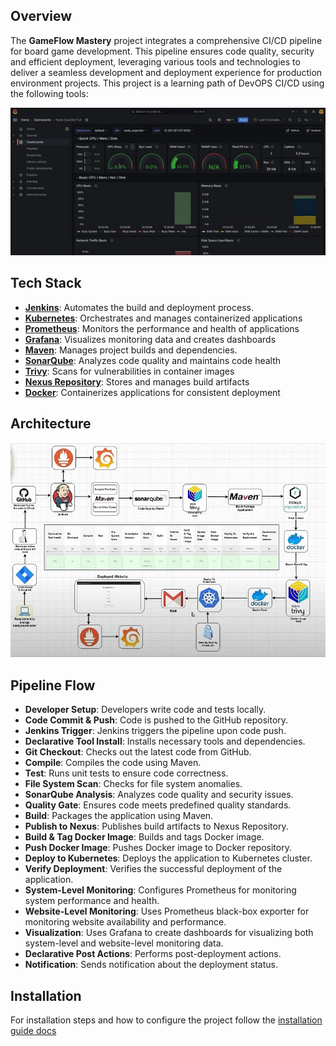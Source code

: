 ## Overview

The **GameFlow Mastery** project integrates a comprehensive CI/CD pipeline for board game development. This pipeline ensures code quality, security and efficient deployment, leveraging various tools and technologies to deliver a seamless development and deployment experience for production environment projects. This project is a learning path of DevOPS CI/CD using the following tools:


![alt text](./docs/assests/image-3.png)

## Tech Stack

- [**Jenkins**](https://www.jenkins.io/doc/): Automates the build and deployment process.
- [**Kubernetes**](https://kubernetes.io/docs/setup/): Orchestrates and manages containerized applications
- [**Prometheus**](https://prometheus.io/docs/prometheus/latest/getting_started/): Monitors the performance and health of applications
- [**Grafana**](https://grafana.com/docs/grafana/latest/): Visualizes monitoring data and creates dashboards
- [**Maven**](https://maven.apache.org/guides/getting-started/index.html): Manages project builds and dependencies.
- [**SonarQube**](https://docs.sonarsource.com/sonarqube/latest/): Analyzes code quality and maintains code health
- [**Trivy**](https://aquasecurity.github.io/trivy/v0.53/): Scans for vulnerabilities in container images
- [**Nexus Repository**](https://help.sonatype.com/en/installation-and-upgrades.html): Stores and manages build artifacts
- [**Docker**](https://docs.docker.com/get-docker/): Containerizes applications for consistent deployment

## Architecture

![Architecture](./docs/assests/image.png)

## Pipeline Flow

- **Developer Setup**: Developers write code and tests locally.
- **Code Commit & Push**: Code is pushed to the GitHub repository.
- **Jenkins Trigger**: Jenkins triggers the pipeline upon code push.
- **Declarative Tool Install**: Installs necessary tools and dependencies.
- **Git Checkout**: Checks out the latest code from GitHub.
- **Compile**: Compiles the code using Maven.
- **Test**: Runs unit tests to ensure code correctness.
- **File System Scan**: Checks for file system anomalies.
- **SonarQube Analysis**: Analyzes code quality and security issues.
- **Quality Gate**: Ensures code meets predefined quality standards.
- **Build**: Packages the application using Maven.
- **Publish to Nexus**: Publishes build artifacts to Nexus Repository.
- **Build & Tag Docker Image**: Builds and tags Docker image.
- **Push Docker Image**: Pushes Docker image to Docker repository.
- **Deploy to Kubernetes**: Deploys the application to Kubernetes cluster.
- **Verify Deployment**: Verifies the successful deployment of the application.
- **System-Level Monitoring**: Configures Prometheus for monitoring system performance and health.
- **Website-Level Monitoring**: Uses Prometheus black-box exporter for monitoring website availability and performance.
- **Visualization**: Uses Grafana to create dashboards for visualizing both system-level and website-level monitoring data.
- **Declarative Post Actions**: Performs post-deployment actions.
- **Notification**: Sends notification about the deployment status.

## Installation

For installation steps and how to configure the project follow the [installation guide docs](./docs)

